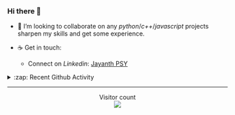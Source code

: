 ### Hi there 👋

<!-- - 🛠 I’m currently interning at [Tower Research Capital](https://www.tower-research.com/) in Core Engineering division. -->

- 👯 I’m looking to collaborate on any *python*/*c++*/*javascript* projects sharpen my skills and get some experience.

- ☕ Get in touch:
  +  Connect on *Linkedin*: [Jayanth PSY](https://www.linkedin.com/in/jayanth-p-b3924812a/)

<!--- ⚡ Fun fact: *Python* is older than *C++* and *Java*. -->

<!-- - :memo: The languages I use these days: 

<img src="https://wakatime.com/share/@j_tesla/e1311265-6285-4c3b-93d5-095ff9619aaf.png" width="700"/>
 -->
<details>
  <summary>:zap: Recent Github Activity</summary>
  
<!--START_SECTION:activity-->
1. 🎉 Merged PR [#11](https://github.com/j-tesla/music-tube-server/pull/11) in [j-tesla/music-tube-server](https://github.com/j-tesla/music-tube-server)
2. 🎉 Merged PR [#10](https://github.com/j-tesla/music-tube-server/pull/10) in [j-tesla/music-tube-server](https://github.com/j-tesla/music-tube-server)
3. 🎉 Merged PR [#9](https://github.com/j-tesla/music-tube-server/pull/9) in [j-tesla/music-tube-server](https://github.com/j-tesla/music-tube-server)
4. 🎉 Merged PR [#8](https://github.com/j-tesla/music-tube-server/pull/8) in [j-tesla/music-tube-server](https://github.com/j-tesla/music-tube-server)
5. 🎉 Merged PR [#13](https://github.com/j-tesla/music-tube-server/pull/13) in [j-tesla/music-tube-server](https://github.com/j-tesla/music-tube-server)
<!--END_SECTION:activity-->

</details>

-----

<p align="center"> 
  Visitor count<br>
  <img src="https://profile-counter.glitch.me/j-tesla/count.svg" />
</p>












<!--
**j-tesla/j-tesla** is a ✨ _special_ ✨ repository because its `README.md` (this file) appears on your GitHub profile.

Here are some ideas to get you started:

- 🔭 I’m currently working on ...
- 🌱 I’m currently learning ...
- 👯 I’m looking to collaborate on ...
- 🤔 I’m looking for help with ...
- 💬 Ask me about ...
- 📫 How to reach me: ...
- 😄 Pronouns: ...
- ⚡ Fun fact: ...
-->

